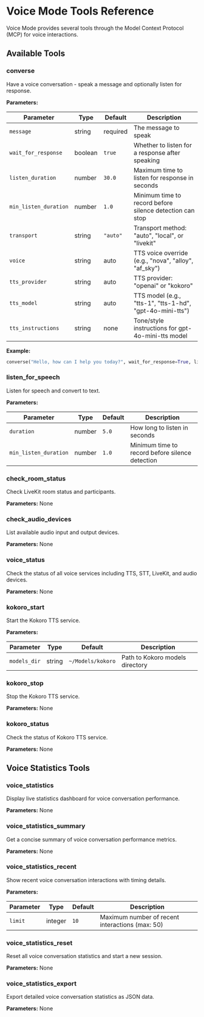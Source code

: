 # Voice Mode Tools Reference

Voice Mode provides several tools through the Model Context Protocol (MCP) for voice interactions.

## Available Tools

### converse

Have a voice conversation - speak a message and optionally listen for response.

**Parameters:**

| Parameter | Type | Default | Description |
|-----------|------|---------|-------------|
| `message` | string | required | The message to speak |
| `wait_for_response` | boolean | `true` | Whether to listen for a response after speaking |
| `listen_duration` | number | `30.0` | Maximum time to listen for response in seconds |
| `min_listen_duration` | number | `1.0` | Minimum time to record before silence detection can stop |
| `transport` | string | `"auto"` | Transport method: "auto", "local", or "livekit" |
| `voice` | string | auto | TTS voice override (e.g., "nova", "alloy", "af_sky") |
| `tts_provider` | string | auto | TTS provider: "openai" or "kokoro" |
| `tts_model` | string | auto | TTS model (e.g., "tts-1", "tts-1-hd", "gpt-4o-mini-tts") |
| `tts_instructions` | string | none | Tone/style instructions for gpt-4o-mini-tts model |

**Example:**
```python
converse("Hello, how can I help you today?", wait_for_response=True, listen_duration=45)
```

### listen_for_speech

Listen for speech and convert to text.

**Parameters:**

| Parameter | Type | Default | Description |
|-----------|------|---------|-------------|
| `duration` | number | `5.0` | How long to listen in seconds |
| `min_listen_duration` | number | `1.0` | Minimum time to record before silence detection |

### check_room_status

Check LiveKit room status and participants.

**Parameters:** None

### check_audio_devices

List available audio input and output devices.

**Parameters:** None

### voice_status

Check the status of all voice services including TTS, STT, LiveKit, and audio devices.

**Parameters:** None

### kokoro_start

Start the Kokoro TTS service.

**Parameters:**

| Parameter | Type | Default | Description |
|-----------|------|---------|-------------|
| `models_dir` | string | `~/Models/kokoro` | Path to Kokoro models directory |

### kokoro_stop

Stop the Kokoro TTS service.

**Parameters:** None

### kokoro_status

Check the status of Kokoro TTS service.

**Parameters:** None

## Voice Statistics Tools

### voice_statistics

Display live statistics dashboard for voice conversation performance.

**Parameters:** None

### voice_statistics_summary

Get a concise summary of voice conversation performance metrics.

**Parameters:** None

### voice_statistics_recent

Show recent voice conversation interactions with timing details.

**Parameters:**

| Parameter | Type | Default | Description |
|-----------|------|---------|-------------|
| `limit` | integer | `10` | Maximum number of recent interactions (max: 50) |

### voice_statistics_reset

Reset all voice conversation statistics and start a new session.

**Parameters:** None

### voice_statistics_export

Export detailed voice conversation statistics as JSON data.

**Parameters:** None